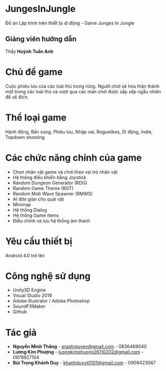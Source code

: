 # JungesInJungle
Đồ án Lập trình trên thiết bị di động - Game Junges In Jungle

## Giảng viên hướng dẫn
Thầy **Huỳnh Tuấn Anh**

# Chủ đề game
Cuộc phiêu lưu của các loài thú trong rừng. Người chơi sẽ hóa thân thành một trong các loài thú và vượt qua các màn chơi được sắp xếp ngẫu nhiên để về đích.

# Thể loại game
Hành động, Bắn súng, Phiêu lưu, Nhập vai, Roguelikes, Di động, Indie, Topdown shooting

# Các chức năng chính của game
- Chọn nhân vật game và chơi theo vai trò nhân vật
- Hệ thống điều khiển bằng Joystick
- Random Dungeon Generator (RDG)
- Random Game Theme (RGT)
- Random Mob Wave Spawner (RMWS)
- AI đơn giản cho quái vật
- Minimap
- Hệ thống Dialog
- Hệ thống Game Items
- Điều chỉnh và lưu hệ thống âm thanh

# Yêu cầu thiết bị
Android 4.0 trở lên

# Công nghệ sử dụng
- Unity3D Engine
- Visual Studio 2019
- Adobe Illustrator / Adobe Photoshop
- SoundFXMaker
- Github

# Tác giả
-  **Nguyễn Minh Thắng** - erastnguyen@gmail.com - 0836469040
-  **Lương Kim Phượng** - luongkimphuong26110202@gmail.com - 0978927104
-  **Bùi Trọng Khánh Duy** - khanhduyvt0101@gmail.com - 0908423067
